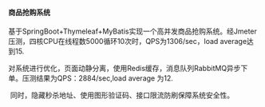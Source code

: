 #### 商品抢购系统

​       基于SpringBoot+Thymeleaf+MyBatis实现一个高并发商品抢购系统。经Jmeter压测，四核CPU在线程数5000循环10次时，QPS为1306/sec，load average达到15. 

​      对系统进行优化，页面动静分离，使用Redis缓存，消息队列RabbitMQ异步下单。压测结果为QPS：2884/sec,load average 为12.

​      同时，隐藏秒杀地址、使用图形验证码、接口限流防刷保障系统安全性。